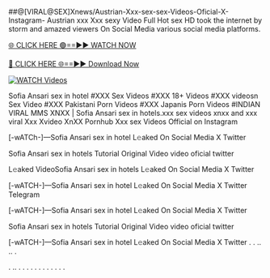 ##@[VIRAL@SEX]Xnews/Austrian-Xxx-sex-sex-Videos-Oficial-X-Instagram-
Austrian xxx Xxx sexy Video Full Hot sex HD took the internet by storm and amazed viewers On Social Media various social media platforms.

[🌐 CLICK HERE 🟢==►► WATCH NOW](https://hqvideonet.blogspot.com/2025/02/ngthb.html)

[🔴 CLICK HERE 🌐==►► Download Now](https://hqvideonet.blogspot.com/2025/02/ngthb.html)

[![WATCH Videos](https://i.imgur.com/dJHk4Zq.gif)](https://hqvideonet.blogspot.com/2025/02/ngthb.html)


Sofia Ansari sex in hotel #XXX Sex Videos #XXX 18+ Videos #XXX videosn Sex Video #XXX Pakistani Porn Videos #XXX Japanis Porn Videos #INDIAN VIRAL MMS XNXX | Sofia Ansari sex in hotels.xxx sex videos xnxx and xxx viral Xxx Xvideo XnXX Pornhub Xxx sex Videos Official on Instagram

[-wATCh-]—Sofia Ansari sex in hotel L𝚎aked On Social Media X Twitter

Sofia Ansari sex in hotels Tutorial Original Video video oficial twitter

L𝚎aked VideoSofia Ansari sex in hotels L𝚎aked On Social Media X Twitter

[-wATCH-]—Sofia Ansari sex in hotel L𝚎aked On Social Media X Twitter Telegram

[-wATCH-]—Sofia Ansari sex in hotel L𝚎aked On Social Media X Twitter

Sofia Ansari sex in hotels Tutorial Original Video video oficial twitter

[-wATCH-]—Sofia Ansari sex in hotel L𝚎aked On Social Media X Twitter . . .. .. .

. .. . . . . . . . . . . . .